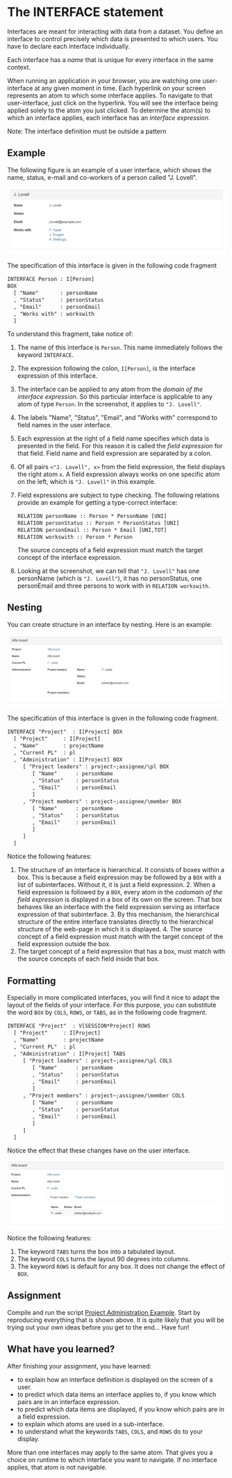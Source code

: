 # The INTERFACE statement

Interfaces are meant for interacting with data from a dataset. You define an interface to control precisely which data is presented to which users. You have to declare each interface individually.

Each interface has a _name_ that is unique for every interface in the same context.

When running an application in your browser, you are watching one user-interface at any given moment in time. Each hyperlink on your screen represents an atom to which some interface applies. To navigate to that user-interface, just click on the hyperlink. You will see the interface being applied solely to the atom you just clicked. To determine the atom\(s\) to which an interface applies, each interface has an _interface expression_.

Note: The interface definition must be outside a pattern

## Example

The following figure is an example of a user interface, which shows the name, status, e-mail and co-workers of a person called "J. Lovell".

![Example of a user interface](https://github.com/AmpersandTarski/documentation/blob/master/Figures/InterfaceLovellRaw.jpg?raw=true)

The specification of this interface is given in the following code fragment

```text
INTERFACE Person : I[Person]
BOX
  [ "Name"       : personName
  , "Status"     : personStatus
  , "Email"      : personEmail
  , "Works with" : workswith 
  ]
```

To understand this fragment, take notice of:

1. The name of this interface is `Person`. This name immediately follows the keyword `INTERFACE`.
2. The expression following the colon, `I[Person]`, is the interface expression of this interface.
3. The interface can be applied to any atom from the _domain of the interface expression_. So this particular interface is applicable to any atom of type `Person`. In the screenshot, it applies to `"J. Lovell"`.
4. The labels "Name", "Status", "Email", and "Works with" correspond to field names in the user interface.  
5. Each expression at the right of a field name specifies which data is presented in the field. For this reason it is called the _field expression_ for that field. Field name and field expression are separated by a colon.
6. Of all pairs `<"J. Lovell", x>` from the field expression, the field displays the right atom `x`. A field expression always works on one specific atom on the left, which is `"J. Lovell"` in this example.
7. Field expressions are subject to type checking. The following relations provide an example for getting a type-correct interface:

   ```text
   RELATION personName :: Person * PersonName [UNI]
   RELATION personStatus :: Person * PersonStatus [UNI]
   RELATION personEmail :: Person * Email [UNI,TOT]
   RELATION workswith :: Person * Person
   ```

   The source concepts of a field expression must match the target concept of the interface expression.

8. Looking at the screenshot, we can tell that `"J. Lovell"` has one personName \(which is `"J. Lovell"`\), it has no personStatus, one personEmail and three persons to work with in `RELATION workswith`.

## Nesting

You can create structure in an interface by nesting. Here is an example:

![Example of a nested user interface](https://github.com/AmpersandTarski/documentation/blob/master/Figures/InterfaceAlphaBoardNested.jpg?raw=true)

The specification of this interface is given in the following code fragment.

```text
INTERFACE "Project"  : I[Project] BOX
  [ "Project"     : I[Project]
  , "Name"        : projectName
  , "Current PL"  : pl
  , "Administration" : I[Project] BOX
     [ "Project leaders" : project~;assignee/\pl BOX
        [ "Name"      : personName
        , "Status"    : personStatus
        , "Email"     : personEmail
        ]
     , "Project members" : project~;assignee/\member BOX
        [ "Name"      : personName
        , "Status"    : personStatus
        , "Email"     : personEmail
        ]
     ]
  ]
```

Notice the following features:  
1. The structure of an interface is hierarchical. It consists of boxes within a box. This is because a field expression may be followed by a `BOX` with a list of subinterfaces. Without it, it is just a field expression. 2. When a field expression is followed by a `BOX`, every atom in the _codomain of the field expression_ is displayed in a box of its own on the screen. That box behaves like an interface with the field expression serving as interface expression of that subinterface. 3. By this mechanism, the hierarchical structure of the entire interface translates directly to the hierarchical structure of the web-page in which it is displayed. 4. The source concept of a field expression must match with the target concept of the field expression outside the box.  
5. The target concept of a field expression that has a box, must match with the source concepts of each field inside that box.

## Formatting

Especially in more complicated interfaces, you will find it nice to adapt the layout of the fields of your interface. For this purpose, you can substitute the word `BOX` by `COLS`, `ROWS`, or `TABS`, as in the following code fragment.

```text
INTERFACE "Project"  : V[SESSION*Project] ROWS
  [ "Project"     : I[Project]
  , "Name"        : projectName
  , "Current PL"  : pl
  , "Administration" : I[Project] TABS
     [ "Project leaders" : project~;assignee/\pl COLS
        [ "Name"      : personName
        , "Status"    : personStatus
        , "Email"     : personEmail
        ]
     , "Project members" : project~;assignee/\member COLS
        [ "Name"      : personName
        , "Status"    : personStatus
        , "Email"     : personEmail
        ]
     ]
  ]
```

Notice the effect that these changes have on the user interface.

![Example of formatting by COLS, ROWS, or TABS](https://github.com/AmpersandTarski/documentation/blob/master/Figures/InterfaceAlphaBoardFormatted.jpg?raw=true)

Notice the following features:  
1. The keyword `TABS` turns the box into a tabulated layout.  
2. The keyword `COLS` turns the layout 90 degrees into columns.  
3. The keyword `ROWS` is default for any box. It does not change the effect of `BOX`.

## Assignment

Compile and run the script [Project Administration Example](https://github.com/AmpersandTarski/ampersand-models/tree/master/Examples/ProjectAdministration). Start by reproducing everything that is shown above. It is quite likely that you will be trying out your own ideas before you get to the end... Have fun!

## What have you learned?

After finishing your assignment, you have learned:

* to explain how an interface definition is displayed on the screen of a user.
* to predict which data items an interface applies to, if you know which pairs are in an interface expression.
* to predict which data items are displayed, if you know which pairs are in a field expression.
* to explain which atoms are used in a sub-interface.
* to understand what the keywords `TABS`, `COLS`, and `ROWS` do to your display.

 More than one interfaces may apply to the same atom. That gives you a choice on runtime to which interface you want to navigate. If no interface applies, that atom is not navigable.

